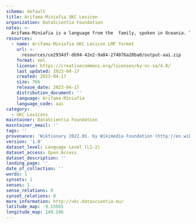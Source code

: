 ```yaml
---
schema: default
title: Arifama-Miniafia UKC Lexicon
organization: DataScientia Foundation
notes: >-
  Arifama-Miniafia is a language from the  family, spoken in Oceania. The UKC Lexicon of Arifama-Miniafia is represented as a lexico-semantic network. It consists of words, word senses, synsets, as well as sense-level and synset-level relationships.
resources:
  - name: Arifama-Miniafia UKC Lexicon LMF format
    url: >-
      resources/ce2934df-db94-42e2-9a84-274076a20ba0/output-aai.zip
    format: xml
    license: https://creativecommons.org/licenses/by-nc-sa/4.0/
    last_updated: 2023-04-17
    created: 2023-04-17
    size: 766
    release_date: 2023-04-17
    distribution_document: ''
    language: Arifama-Miniafia
    language_code: aai
category:
  - UKC Lexicons
maintainer: DataScientia Foundation
maintainer_email: ''
tags: ''
provenance: 'Wiktionary 2022.01. by Wikimedia Foundation (http://en.wiktionary.org); Princeton WordNet 2.1 by Princeton University (https://wordnet.princeton.edu)'
version: '1.0'
dataset_level: Language Level (L1-2)
dataset_access: Open Access
dataset_description: ''
landing_page: ''
date_of_collection: ''
words: 1
synsets: 1
senses: 1
sense_relations: 0
synset_relations: 0
more_information: http://ukc.datascientia.eu/
latitude_map: -9.15565
longitude_map: 149.246
---
```

